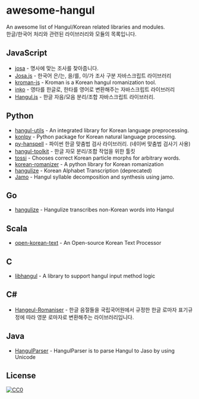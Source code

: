 # awesome-hangul

An awesome list of Hangul/Korean related libraries and modules.
<br>
한글/한국어 처리와 관련된 라이브러리와 모듈의 목록입니다. 

## JavaScript
- [josa](https://github.com/kimdhoe/josa) - 명사에 맞는 조사를 찾아줍니다.
- [Josa.js](https://github.com/e-/Josa.js/) - 한국어 은/는, 을/를, 이/가 조사 구분 자바스크립트 라이브러리
- [kroman-js](https://github.com/zhangkaiyulw/kroman-js) - Kroman is a Korean hangul romanization tool.
- [inko](https://github.com/JonJee/inko) - 영타를 한글로, 한타를 영어로 변환해주는 자바스크립트 라이브러리
- [Hangul.js](https://github.com/e-/Hangul.js) - 한글 자음/모음 분리/조합 자바스크립트 라이브러리. 

## Python
- [hangul-utils](https://github.com/kaniblu/hangul-utils) - An integrated library for Korean language preprocessing.
- [konlpy](https://github.com/konlpy/konlpy) - Python package for Korean natural language processing.
- [py-hanspell](https://github.com/ssut/py-hanspell) - 파이썬 한글 맞춤법 검사 라이브러리. (네이버 맞춤법 검사기 사용)
- [hangul-toolkit](https://github.com/bluedisk/hangul-toolkit) - 한글 자모 분리/조합 작업을 위한 툴킷
- [tossi](https://github.com/what-studio/tossi) - Chooses correct Korean particle morphs for arbitrary words.
- [korean-romanizer](https://github.com/osori/korean-romanizer) - A python library for Korean romanization
- [hangulize](https://github.com/sublee/hangulize) - Korean Alphabet Transcription (deprecated)
- [Jamo](https://github.com/JDongian/python-jamo) - Hangul syllable decomposition and synthesis using jamo.

## Go
- [hangulize](https://github.com/hangulize/hangulize) - Hangulize transcribes non-Korean words into Hangul

## Scala
- [open-korean-text](https://github.com/open-korean-text/open-korean-text) - An Open-source Korean Text Processor

## C
- [libhangul](https://github.com/libhangul/libhangul) - A library to support hangul input method logic

## C#
- [Hangeul-Romaniser](https://github.com/aliencube/Hangeul-Romaniser) - 한글 음절들을 국립국어원에서 규정한 한글 로마자 표기규정에 따라 영문 로마자로 변환해주는 라이브러리입니다.

## Java
- [HangulParser](https://github.com/kimkevin/HangulParser) - HangulParser is to parse Hangul to Jaso by using Unicode

## License

[![CC0](http://mirrors.creativecommons.org/presskit/buttons/88x31/svg/cc-zero.svg)](https://creativecommons.org/publicdomain/zero/1.0/)
